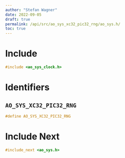 ```yaml
---
author: "Stefan Wagner"
date: 2022-09-05
draft: true
permalink: /api/src/ao_sys_xc32_pic32_rng/ao_sys.h/
toc: true
---
```


# Include

```c
#include <ao_sys_clock.h>
```

# Identifiers

## `AO_SYS_XC32_PIC32_RNG`

```c
#define AO_SYS_XC32_PIC32_RNG
```

# Include Next

```c
#include_next <ao_sys.h>
```
